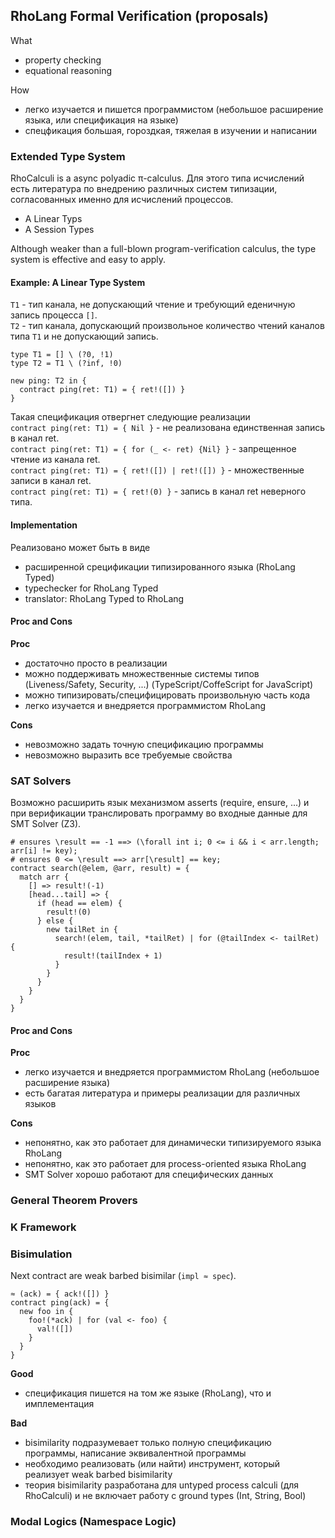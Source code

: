 ## RhoLang Formal Verification (proposals)
What
- property checking
- equational reasoning

How
- легко изучается и пишется программистом (небольшое расширение языка, или спецификация на языке)
- спецфикация большая, гороздкая, тяжелая в изучении и написании

### Extended Type System
RhoCalculi is a async polyadic π-calculus. Для этого типа исчислений есть литература по внедрению различных систем типизации, согласованных именно для исчислений процессов.
- A Linear Typs
- A Session Types

Although weaker than a full-blown program-verification calculus, the type system is effective and easy to apply.

#### Example: A Linear Type System
```T1``` - тип канала, не допускающий чтение и требующий еденичную запись процесса ```[]```.  
```T2``` - тип канала, допускающий произвольное количество чтений каналов типа ```T1``` и не допускающий запись.  
```
type T1 = [] \ (?0, !1)
type T2 = T1 \ (?inf, !0)

new ping: T2 in {
  contract ping(ret: T1) = { ret!([]) }
}
```
Такая спецификация отвергнет следующие реализации   
```contract ping(ret: T1) = { Nil }``` - не реализована единственная запись в канал ret.  
```contract ping(ret: T1) = { for (_ <- ret) {Nil} }``` - запрещенное чтение из канала ret.  
```contract ping(ret: T1) = { ret!([]) | ret!([]) }``` - множественные записи в канал ret.  
```contract ping(ret: T1) = { ret!(0) }``` - запись в канал ret неверного типа.  

#### Implementation
Реализовано может быть в виде
- расширенной срецификации типизированного языка (RhoLang Typed)
- typechecker for RhoLang Typed
- translator: RhoLang Typed to RhoLang

#### Proc and Cons
**Proc**  
- достаточно просто в реализации
- можно поддерживать множественные системы типов (Liveness/Safety, Security, ...) (TypeScript/CoffeScript for JavaScript) 
- можно типизировать/специфицировать произвольную часть кода
- легко изучается и внедряется программистом RhoLang

**Cons**  
- невозможно задать точную спецификацию программы
- невозможно выразить все требуемые свойства

### SAT Solvers
Возможно расширить язык механизмом asserts (require, ensure, ...) и при верификации транслировать программу во входные данные для SMT Solver (Z3).
```  
# ensures \result == -1 ==> (\forall int i; 0 <= i && i < arr.length; arr[i] != key);
# ensures 0 <= \result ==> arr[\result] == key;
contract search(@elem, @arr, result) = {  
  match arr {
    [] => result!(-1)
    [head...tail] => {
      if (head == elem) { 
        result!(0)
      } else {
        new tailRet in {
          search!(elem, tail, *tailRet) | for (@tailIndex <- tailRet) {
            result!(tailIndex + 1)
          }
        }
      }
    }
  }
}
```
#### Proc and Cons
**Proc**  
- легко изучается и внедряется программистом RhoLang (небольшое расширение языка)
- есть багатая литература и примеры реализации для различных языков

**Cons**  
- непонятно, как это работает для динамически типизируемого языка RhoLang
- непонятно, как это работает для process-oriented языка RhoLang
- SMT Solver хорошо работают для специфических данных

### General Theorem Provers

### K Framework

### Bisimulation
Next contract are weak barbed bisimilar (```impl ≈ spec```). 
```
≈ (ack) = { ack!([]) }
contract ping(ack) = { 
  new foo in { 
    foo!(*ack) | for (val <- foo) { 
      val!([]) 
    } 
  } 
}
```
**Good** 
  - спецификация пишется на том же языке (RhoLang), что и имплементация  
  
**Bad**  
  - bisimilarity подразумевает только полную спецификацию программы, написание эквивалентной программы
  - необходимо реализовать (или найти) инструмент, который реализует weak barbed bisimilarity
  - теория bisimilarity разработана для untyped process calculi (для RhoCalculi) и не включает работу с ground types (Int, String, Bool)

### Modal Logics (Namespace Logic)
